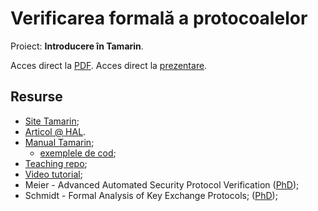 # Verificarea formală a protocoalelor

Proiect: **Introducere în Tamarin**.

Acces direct la [PDF](https://github.com/adimanea/sla/blob/master/3-logav/projs/il/tex/tamarin.pdf).
Acces direct la [prezentare](https://github.com/adimanea/sla/blob/master/3-logav/projs/il/beamer/tamarin-prez.pdf).

## Resurse
- [Site Tamarin](https://tamarin-prover.github.io/);
- [Articol @ HAL](https://hal.archives-ouvertes.fr/hal-01622110/document).
- [Manual Tamarin](https://tamarin-prover.github.io/manual/tex/tamarin-manual.pdf);
  + [exemplele de cod](https://github.com/tamarin-prover/manual/tree/master/code);
- [Teaching repo](https://github.com/tamarin-prover/teaching);
- [Video tutorial](https://invidious.snopyta.org/watch?v=XptJG19hDcQ);
- Meier - Advanced Automated Security Protocol Verification ([PhD](https://www.research-collection.ethz.ch/bitstream/handle/20.500.11850/66840/eth-7011-02.pdf?sequence=2&isAllowed=y));
- Schmidt - Formal Analysis of Key Exchange Protocols; ([PhD](https://www.research-collection.ethz.ch/handle/20.500.11850/72713));
